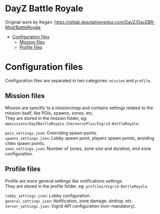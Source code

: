 # DayZ Battle Royale

Original work by Kegan: https://gitlab.desolationredux.com/DayZ/DayZBR-Mod/BattleRoyale

<!-- ToC generator: https://luciopaiva.com/markdown-toc/ -->

- [Configuration files](#configuration-files)
    - [Mission files](#mission-files)
    - [Profile files](#profile-files)

# Configuration files

Configuration files are separated in two categories: `mission` and `profile`.

## Mission files

Mission are specific to a mission/map and contains settings related to the mission itself, like POIs, spawns, zones, etc.  
They are stored in the mission folder, eg: `mpmissions/DayZBattleRoyale.ChernarusPlus/Vigrid-BattleRoyale`.

`pois_settings.json`: Overriding spawn points.  
`spawns_settings.json`: Lobby spawn point, players spawn points, avoiding cities spawn points.  
`zone_settings.json`: Number of zones, zone size and duration, end zone configuration.

## Profile files

Profile are more general settings like notifications settings.  
They are stored in the profile folder, eg: `profiles/Vigrid-BattleRoyale`.

`lobby_settings.json`: Lobby configuration.  
`general_settings.json`: Notification, zone damage, airdrop, etc.  
`server_settings.json`: Vigrid API configuration (non-mandatory).  
